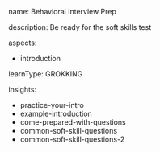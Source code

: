 name: Behavioral Interview Prep

description: Be ready for the soft skills test

aspects:
  - introduction

learnType: GROKKING

insights:
  - practice-your-intro
  - example-introduction
  - come-prepared-with-questions
  - common-soft-skill-questions
  - common-soft-skill-questions-2